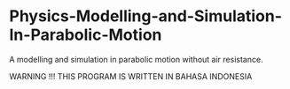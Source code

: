 # Physics-Modelling-and-Simulation-In-Parabolic-Motion
A modelling and simulation in parabolic motion without air resistance.

WARNING !!!
THIS PROGRAM IS WRITTEN IN BAHASA INDONESIA
